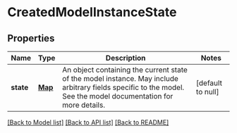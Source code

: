 # CreatedModelInstanceState
## Properties

| Name | Type | Description | Notes |
|------------ | ------------- | ------------- | -------------|
| **state** | [**Map**](AnyType.md) | An object containing the current state of the model instance.  May include arbitrary fields specific to the model. See the model documentation for more details.  | [default to null] |

[[Back to Model list]](../README.md#documentation-for-models) [[Back to API list]](../README.md#documentation-for-api-endpoints) [[Back to README]](../README.md)

